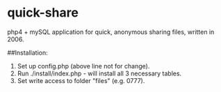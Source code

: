 # quick-share
php4 + mySQL application for quick, anonymous sharing files, written in 2006.

##Installation:
1. Set up config.php (above line not for change).
2. Run ./install/index.php - will install all 3 necessary tables.
3. Set write access to folder "files" (e.g. 0777).

